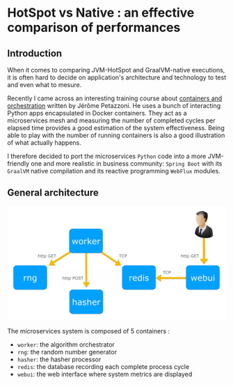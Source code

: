 # HotSpot vs Native : an effective comparison of performances

## Introduction
When it comes to comparing JVM-HotSpot and GraalVM-native executions, 
it is often hard to decide on application's architecture and technology to test and even what to mesure.

Recently I came across an interesting training course about [containers and orchestration](https://github.com/jpetazzo/container.training) 
written by Jérôme Petazzoni. He uses a bunch of interacting Python apps encapsulated in Docker containers. They act as 
a microservices mesh and measuring the number of completed cycles per elapsed time provides a good estimation of the 
system effectiveness. Being able to play with the number of running containers is also a good illustration of what 
actually happens.

I therefore decided to port the microservices `Python` code into a more JVM-friendly one and more realistic in
business community: `Spring Boot` with its `GraalVM` native compilation and its reactive programming `WebFlux` modules.

## General architecture

![schéma d'architecture](docs/architecture.jpg)

The microservices system is composed of 5 containers :
- `worker`: the algorithm orchestrator
- `rng`: the random number generator
- `hasher`: the hasher processor
- `redis`: the database recording each complete process cycle
- `webui`: the web interface where system metrics are displayed

